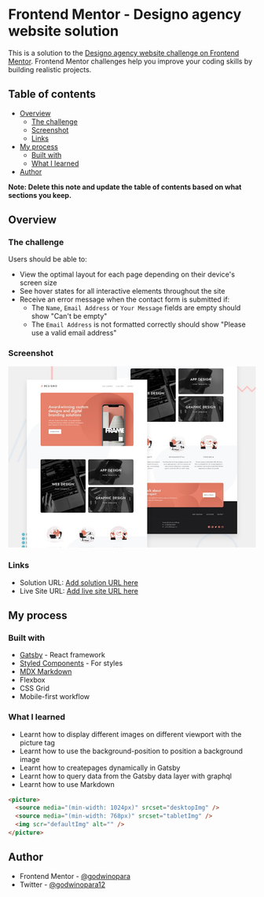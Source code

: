 # Frontend Mentor - Designo agency website solution

This is a solution to the [Designo agency website challenge on Frontend Mentor](https://www.frontendmentor.io/challenges/designo-multipage-website-G48K6rfUT). Frontend Mentor challenges help you improve your coding skills by building realistic projects.

## Table of contents

- [Overview](#overview)
  - [The challenge](#the-challenge)
  - [Screenshot](#screenshot)
  - [Links](#links)
- [My process](#my-process)
  - [Built with](#built-with)
  - [What I learned](#what-i-learned)
- [Author](#author)

**Note: Delete this note and update the table of contents based on what sections you keep.**

## Overview

### The challenge

Users should be able to:

- View the optimal layout for each page depending on their device's screen size
- See hover states for all interactive elements throughout the site
- Receive an error message when the contact form is submitted if:
  - The `Name`, `Email Address` or `Your Message` fields are empty should show "Can't be empty"
  - The `Email Address` is not formatted correctly should show "Please use a valid email address"

### Screenshot

![Preview](./preview.jpg)

### Links

- Solution URL: [Add solution URL here](https://your-solution-url.com)
- Live Site URL: [Add live site URL here](https://your-live-site-url.com)

## My process

### Built with

- [Gatsby](https://gatsbyjs.com/) - React framework
- [Styled Components](https://styled-components.com/) - For styles
- [MDX Markdown](https://mdxjs.com)
- Flexbox
- CSS Grid
- Mobile-first workflow

### What I learned

- Learnt how to display different images on different viewport with the picture tag
- Learnt how to use the background-position to position a background image
- Learnt how to createpages dynamically in Gatsby
- Learnt how to query data from the Gatsby data layer with graphql
- Learnt how to use Markdown

```html
<picture>
  <source media="(min-width: 1024px)" srcset="desktopImg" />
  <source media="(min-width: 768px)" srcset="tabletImg" />
  <img scr="defaultImg" alt="" />
</picture>
```

## Author

- Frontend Mentor - [@godwinopara](https://www.frontendmentor.io/profile/godwinopara)
- Twitter - [@godwinopara12](https://www.twitter.com/godwinopara12)
